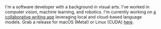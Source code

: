 I'm a software developer with a background in visual arts. I've worked in computer vision, machine learning, and robotics. I'm currently working on [a collaborative writing app](https://github.com/mdegans/weave) leveraging local and cloud-based language models. Grab a release for macOS (Metal) or Linux (CUDA) [here](https://github.com/mdegans/weave/releases).
